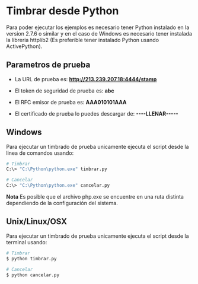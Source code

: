 # Timbrar desde Python

Para poder ejecutar los ejemplos es necesario tener Python instalado en la version 2.7.6 o similar y en el caso de Windows es necesario tener instalada la libreria httplib2 (Es preferible tener instalado Python usando ActivePython).

## Parametros de prueba

- La URL de prueba es: **http://213.239.207.18:4444/stamp**

- El token de seguridad de prueba es: **abc**

- El RFC emisor de prueba es: **AAA010101AAA**

- El certificado de prueba lo puedes descargar de: **----LLENAR-----**

## Windows
Para ejecutar un timbrado de prueba unicamente ejecuta el script desde la linea de comandos usando:

```sh
# Timbrar
C:\> "C:\Python\python.exe" timbrar.py

# Cancelar
C:\> "C:\Python\python.exe" cancelar.py
```

**Nota** Es posible que el archivo php.exe se encuentre en una ruta distinta dependiendo de la configuración del sistema.

## Unix/Linux/OSX
Para ejecutar un timbrado de prueba unicamente ejecuta el script desde la terminal usando:

```sh
# Timbrar
$ python timbrar.py

# Cancelar
$ python cancelar.py
```